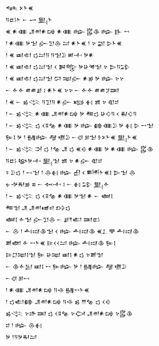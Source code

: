 <div class='block'>
<div class='line'>𒈝 𒉽𒈨𒌍</div>
<div class='line'>𒀀𒆗𒈨 𒀸 𒅂 𒅅𒈨</div>
<div class='line'>𒌍 𒀭𒈪 𒂗𒉣𒀭𒄛 𒀭𒈪 𒈗 𒌵𒆠 𒈗 𒃲 𒍗</div>
<div class='line'>𒁹 𒀭𒈪 𒃻𒈠 𒅎𒋛𒁲 𒁺 𒀭𒈨𒌍 𒁹 𒆳 𒃣 𒌇𒈨𒌍</div>
<div class='line'>𒁹 𒌍 𒀜𒊕 𒌓𒁺𒀀 𒀀𒈠𒊒 𒅖𒋾 𒃻𒀭</div>
<div class='line'>𒁹 𒌍 𒀜𒊕 𒌓𒁺𒈠 𒌋 𒀉𒈜 𒃻𒄩𒇴𒈠 𒆳 𒆕𒀀𒁉</div>
<div class='line'>𒁹 𒌍 𒀜𒊕 𒌓𒁺𒈠 𒁶 𒉈𒅎 𒀭𒂊 𒃻 𒈗 𒆳𒆳</div>
<div class='line'>𒀸 𒅆𒅆 𒌑𒌑𒋗 𒑱 𒀭𒈨𒌍 𒆳𒆳 𒀸 𒅆𒅆 𒌑𒌑𒋡𒌅</div>
<div class='line'>𒁹 𒌍 𒀸 𒌗𒋞 𒀀𒋛𒀀 𒀭𒅎 𒂕 𒈬 𒂙 𒆳 𒊏𒄑</div>
<div class='line'>𒁹 𒀸 𒌗𒋞 𒀭𒈪 𒂗𒉣𒀭𒄛 𒃻 𒍣𒌓 𒄩𒄭𒀀 𒌋 𒉅𒄭𒀀</div>
<div class='line'>𒁹 𒀸 𒌗𒋞 𒌓 𒌋𒐉𒆚 𒀭𒈪 𒃻 𒈗 𒂵𒈪𒊒 𒃻 𒈬 𒌇 𒍗𒈠</div>
<div class='line'>𒌉𒋙 𒃻 𒁹 𒉆𒈗 𒆷 𒍠𒊒 𒀸𒋼 𒁳𒈠 𒊩𒉽𒈨𒌍 𒅅𒈨𒌍</div>
<div class='line'>𒁹 𒀸 𒌗𒋞 𒋫 𒌓 𒁹𒆚 𒂗 𒌓 𒌍𒄰 𒀭𒈪 𒃻 𒀭𒈪 𒈗 𒌵𒆠</div>
<div class='line'>𒀀𒆗 𒆧𒃻𒋾 𒅅𒈠 𒂙 𒆳 𒀭𒅎 𒊏𒄑</div>
<div class='line'>𒂟 𒊒𒌓 𒑰 𒁁𒈠 𒁹 𒁲𒈬 𒈗 𒌷 𒌋 𒌦𒈨𒌍𒋙 𒆕𒈠 𒁲</div>
<div class='line'>𒉡𒋩𒊑𒂊 𒊺 𒀸 𒁔𒋾 𒑱 𒀸 𒈬 𒁉 𒅅𒅆</div>
<div class='line'>𒁹 𒀸 𒌗𒋞 𒌓 𒌋𒐉𒆚 𒀭𒈪 𒃻𒈠 𒀭 𒀸 𒅸𒋙</div>
<div class='line'>𒍣𒈠 𒂗 𒂗𒉣𒉠𒁀 𒋳𒌓</div>
<div class='line'>𒅸𒋙 𒅆𒈠 𒅎𒋛𒁲 𒀸 𒋗𒈫𒅗 𒌅𒆗</div>
<div class='line'>𒀸 𒊮 𒁹 𒋀𒀕𒆠𒈠 𒌋 𒈗 𒋀𒀕𒆠 𒌍𒁇 𒋧 𒋀𒀕𒆠</div>
<div class='line'>𒋢𒅥 𒅆 𒍗𒈨𒌍 𒄿𒌋𒌋𒁺 𒈗 𒋀𒀕𒆠 𒌉𒋙</div>
<div class='line'>𒄿𒆸𒉈𒋙𒈠 𒌉 𒄩𒉈 𒀜𒋙 𒀭𒌓 𒆳𒋢𒈠</div>
<div class='line'>𒀸 𒆠𒅆𒌨 𒀜𒋙 𒍗 𒌉𒈗 𒃻 𒁹 𒉆𒈗 𒆷 𒍠𒊒</div>
<div class='line'>𒀸𒋼 𒁳𒁁</div>
<div class='line'>𒁹 𒀭𒈪 𒂗𒉣𒀭𒄛 𒀀𒈾 𒉆𒍗𒈨𒌍</div>
<div class='line'>𒁹 𒌓𒅗𒂵 𒂗𒉣𒀭𒄛 𒀀𒈾 𒌗 𒐈𒆚 𒌓 𒌋𒄰</div>
<div class='line'>𒌗𒋞 𒆳𒈥𒌅 𒌓 𒌋𒐉𒆚 𒆳𒉏 𒂗𒉣𒀭𒄛 𒆳𒌵𒆠</div>
<div class='line'>𒄑 𒁹 𒈗 𒁲𒈬</div>
<div class='line'>𒃻 𒁹𒀀𒃻𒊑𒁺</div>
</div>